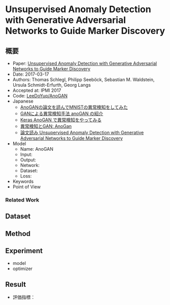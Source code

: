 # Unsupervised Anomaly Detection with Generative Adversarial Networks to Guide Marker Discovery


## 概要

* Paper: [Unsupervised Anomaly Detection with Generative Adversarial Networks to Guide Marker Discovery](https://arxiv.org/abs/1703.05921)
* Date: 2017-03-17
* Authors: Thomas Schlegl, Philipp Seeböck, Sebastian M. Waldstein, Ursula Schmidt-Erfurth, Georg Langs
* Accepted at: IPMI 2017
* Code: [LeeDoYup/AnoGAN](https://github.com/LeeDoYup/AnoGAN)
* Japanese
    * [AnoGANの論文を読んでMNISTの異常検知をしてみた](https://qiita.com/NakaokaRei/items/231ec4efe42dfe79d1ff)
    * [GANによる異常検知手法 anoGAN の紹介](https://www.renom.jp/ja/notebooks/tutorial/generative-model/anoGAN/notebook.html)
    * [Keras AnoGAN で異常検知をやってみる](http://cedro3.com/ai/keras-anogan-anomaly/)
    * [異常検知とGAN: AnoGan](https://www.slideshare.net/Koichirotamura2/gan-anogan)
    * [論文読み Unsupervised Anomaly Detection with Generative Adversarial Networks to Guide Marker Discovery](https://aotamasaki.hatenablog.com/entry/2018/04/14/212948)
* Model
    * Name: AnoGAN
    * Input:
    * Output:
    * Network:
    * Dataset:
    * Loss:
* Keywords
* Point of View




### Related Work



## Dataset



## Method



## Experiment

* model
* optimizer



## Result

* 評価指標：
